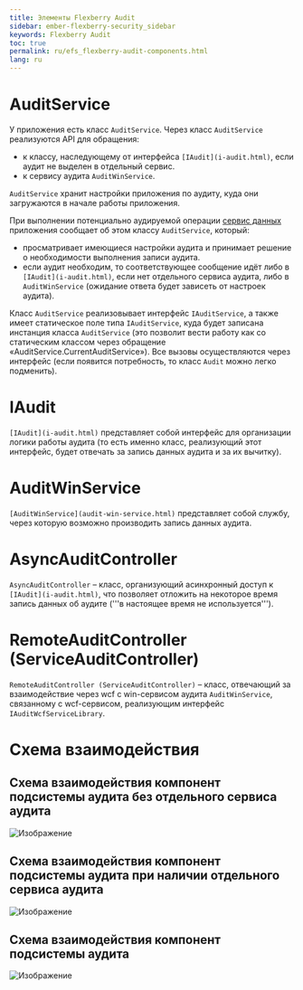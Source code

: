 ```yaml
---
title: Элементы Flexberry Audit
sidebar: ember-flexberry-security_sidebar
keywords: Flexberry Audit
toc: true
permalink: ru/efs_flexberry-audit-components.html
lang: ru
---
```


# AuditService
У приложения есть класс `AuditService`. Через класс `AuditService` реализуются API для обращения: 
* к классу, наследующему от интерфейса `[IAudit](i-audit.html)`, если аудит не выделен в отдельный сервис.
* к сервису аудита `AuditWinService`.

`AuditService` хранит настройки приложения по аудиту, куда они загружаются в начале работы приложения.

При выполнении потенциально аудируемой операции [сервис данных](fo_sql-data-service.html) приложения сообщает об этом классу `AuditService`, который:
* просматривает имеющиеся настройки аудита и принимает решение о необходимости выполнения записи аудита.
* если аудит необходим, то соответствующее сообщение идёт либо в `[IAudit](i-audit.html)`, если нет отдельного сервиса аудита, либо в `AuditWinService` (ожидание ответа будет зависеть от настроек аудита).

Класс `AuditService` реализовывает интерфейс `IAuditService`, а также имеет статическое поле типа `IAuditService`, куда будет записана инстанция класса `AuditService` (это позволит вести работу как со статическим классом через обращение «AuditService.CurrentAuditService»). Все вызовы осуществляются через интерфейс (если появится потребность, то класс `Audit` можно легко подменить).

# IAudit
`[IAudit](i-audit.html)` представляет собой интерфейс для организации логики работы аудита (то есть именно класс, реализующий этот интерфейс, будет отвечать за запись данных аудита и за их вычитку).

# AuditWinService
`[AuditWinService](audit-win-service.html)` представляет собой службу, через которую возможно производить запись данных аудита.

# AsyncAuditController
`AsyncAuditController` – класс, организующий асинхронный доступ к `[IAudit](i-audit.html)`, что позволяет отложить на некоторое время запись данных об аудите ('''в настоящее время не используется''').

# RemoteAuditController (ServiceAuditController)
`RemoteAuditController (ServiceAuditController)` – класс, отвечающий за взаимодействие через wcf с win-сервисом аудита `AuditWinService`, связанному с wcf-сервисом, реализующим интерфейс `IAuditWcfServiceLibrary`.

# Схема взаимодействия
## Схема взаимодействия компонент подсистемы аудита без отдельного сервиса аудита
![Изображение](/images/img/page/AuditWeb/AuditDiagramm1.PNG)


## Схема взаимодействия компонент подсистемы аудита при наличии отдельного сервиса аудита
![Изображение](/images/img/page/AuditWeb/AuditDiagramm2.PNG)


## Схема взаимодействия компонент подсистемы аудита
![Изображение](/images/img/page/AuditWeb/AuditDiagramm3.PNG)

